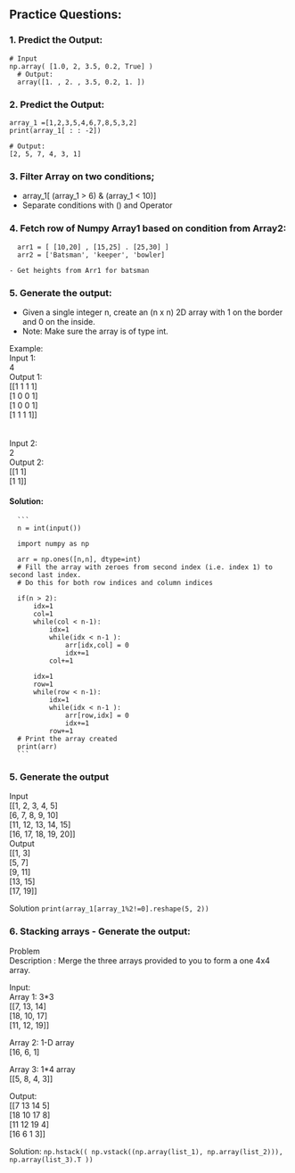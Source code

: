 ## Practice Questions:

### 1. Predict the Output:
  ```
  # Input
  np.array( [1.0, 2, 3.5, 0.2, True] )
	# Output:
	array([1. , 2. , 3.5, 0.2, 1. ])
  ```

### 2. Predict the Output:

  ```
  array_1 =[1,2,3,5,4,6,7,8,5,3,2]
  print(array_1[ : : -2])

  # Output:
  [2, 5, 7, 4, 3, 1]
  ```

### 3. Filter Array on two conditions;
- array_1[ (array_1 > 6) & (array_1 < 10)]
- Separate conditions with () and Operator


### 4. Fetch row of Numpy Array1 based on condition from Array2:
  ```
	arr1 = [ [10,20] , [15,25] . [25,30] ]
	arr2 = ['Batsman', 'keeper', 'bowler]
	
  - Get heights from Arr1 for batsman
  ```

### 5. Generate the output:
- Given a single integer n, create an (n x n) 2D array with 1 on the border and 0 on the inside.
- Note: Make sure the array is of type int.

Example: </br>
Input 1: </br>
4 </br>
Output 1: </br>
[[1 1 1 1] </br>
[1 0 0 1] </br>
[1 0 0 1] </br>
[1 1 1 1]] </br></br></br>
Input 2: </br>
2 </br>
Output 2: </br>
[[1 1]  </br>
 [1 1]] </br>

#### Solution:
      ```
      n = int(input())

      import numpy as np

      arr = np.ones([n,n], dtype=int)
      # Fill the array with zeroes from second index (i.e. index 1) to second last index.
      # Do this for both row indices and column indices
      
      if(n > 2):
          idx=1
          col=1
          while(col < n-1):
              idx=1
              while(idx < n-1 ):
                  arr[idx,col] = 0
                  idx+=1
              col+=1

          idx=1
          row=1
          while(row < n-1):
              idx=1
              while(idx < n-1 ):
                  arr[row,idx] = 0
                  idx+=1
              row+=1
      # Print the array created
      print(arr)
      ```

### 5. Generate the output
Input <br>
[[1, 2, 3, 4, 5] <br>
 [6, 7, 8, 9, 10] <br>
 [11, 12, 13, 14, 15] <br>
 [16, 17, 18, 19, 20]] <br>
Output <br>
[[1, 3] <br>
 [5, 7] <br>
 [9, 11] <br>
 [13, 15] <br>
 [17, 19]] <br>

Solution
	```
	print(array_1[array_1%2!=0].reshape(5, 2))
	```

### 6. Stacking arrays - Generate the output:
Problem </br>
Description : Merge the three arrays provided to you to form a one 4x4 array. </br>

Input: </br>
Array 1: 3*3 </br>
[[7, 13, 14] </br>
[18, 10, 17] </br>
[11, 12, 19]] </br>

Array 2: 1-D array </br>
[16, 6, 1] </br>

Array 3: 1*4 array </br>
[[5, 8, 4, 3]] </br>

Output: </br>
[[7 13 14 5] </br>
[18 10 17 8] </br>
[11 12 19 4] </br>
[16 6 1 3]] </br>

Solution:
	```
	np.hstack(( np.vstack((np.array(list_1), np.array(list_2))), np.array(list_3).T ))
	```

<p align="right">
   <a href="./1.2.4 Pandas I.md“>Next Chapter</a>
</p>